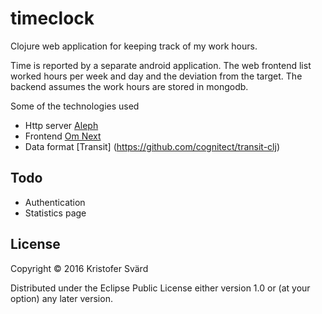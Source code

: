# timeclock

Clojure web application for keeping track of my work hours.

Time is reported by a separate android application. The web frontend list worked hours per week and day and the deviation from the target. The backend assumes the work hours are stored in mongodb.

Some of the technologies used
* Http server [Aleph](http://aleph.io)
* Frontend [Om Next](https://github.com/omcljs/om)
* Data format [Transit] (https://github.com/cognitect/transit-clj)

## Todo
* Authentication
* Statistics page

## License

Copyright © 2016 Kristofer Svärd

Distributed under the Eclipse Public License either version 1.0 or (at
your option) any later version.
